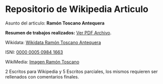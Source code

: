 # Repositorio de Wikipedia Articulo
Asunto del articulo: **Ramón Toscano Antequera**


**Resumen de trabajos realizados:**  [Ver PDF Archivo](https://github.com/juanma386/ramon_toscano/blob/main/Resumen-de-trabajo-Ramon-Toscano-Antequera.pdf "Ver resumen en PDF").

Wikidata: [Wikidata Ramón Toscano Antequera](https://www.wikidata.org/wiki/Q116440843 "Wikidata Ramón Toscano Antequera")

ISNI:     [0000 0005 0984 1663](https://isni.oclc.org/xslt/DB=1.2/CMD?ACT=SRCH&IKT=8006&TRM=ISN%3A0000%200005%200984%201663 "ISNI Ramón Toscano")

WikiMedia: [Imagen Ramón Toscano](https://commons.wikimedia.org/wiki/File:Ramon_Toscano.jpg "Ramón Toscano Antequera")

2 Escritos para Wikipedia y 5 Escritos parciales, los mismos requieren ser rellenados con comentarios finales.
